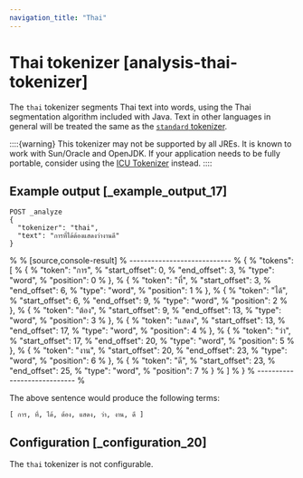 ```yaml
---
navigation_title: "Thai"
---
```


# Thai tokenizer [analysis-thai-tokenizer]


The `thai` tokenizer segments Thai text into words, using the Thai segmentation algorithm included with Java. Text in other languages in general will be treated the same as the [`standard` tokenizer](analysis-standard-tokenizer.md).

::::{warning} 
This tokenizer may not be supported by all JREs. It is known to work with Sun/Oracle and OpenJDK. If your application needs to be fully portable, consider using the [ICU Tokenizer](https://www.elastic.co/guide/en/elasticsearch/plugins/current/analysis-icu-tokenizer.html) instead.
::::



## Example output [_example_output_17] 

```console
POST _analyze
{
  "tokenizer": "thai",
  "text": "การที่ได้ต้องแสดงว่างานดี"
}
```

% 
% [source,console-result]
% ----------------------------
% {
%   "tokens": [
%     {
%       "token": "การ",
%       "start_offset": 0,
%       "end_offset": 3,
%       "type": "word",
%       "position": 0
%     },
%     {
%       "token": "ที่",
%       "start_offset": 3,
%       "end_offset": 6,
%       "type": "word",
%       "position": 1
%     },
%     {
%       "token": "ได้",
%       "start_offset": 6,
%       "end_offset": 9,
%       "type": "word",
%       "position": 2
%     },
%     {
%       "token": "ต้อง",
%       "start_offset": 9,
%       "end_offset": 13,
%       "type": "word",
%       "position": 3
%     },
%     {
%       "token": "แสดง",
%       "start_offset": 13,
%       "end_offset": 17,
%       "type": "word",
%       "position": 4
%     },
%     {
%       "token": "ว่า",
%       "start_offset": 17,
%       "end_offset": 20,
%       "type": "word",
%       "position": 5
%     },
%     {
%       "token": "งาน",
%       "start_offset": 20,
%       "end_offset": 23,
%       "type": "word",
%       "position": 6
%     },
%     {
%       "token": "ดี",
%       "start_offset": 23,
%       "end_offset": 25,
%       "type": "word",
%       "position": 7
%     }
%   ]
% }
% ----------------------------
% 

The above sentence would produce the following terms:

```text
[ การ, ที่, ได้, ต้อง, แสดง, ว่า, งาน, ดี ]
```


## Configuration [_configuration_20] 

The `thai` tokenizer is not configurable.

